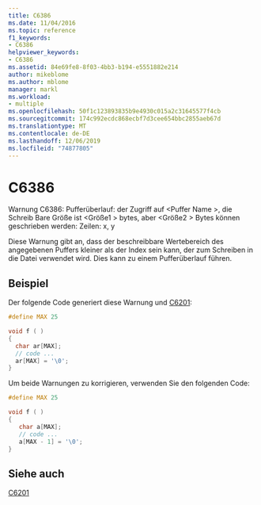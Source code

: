```yaml
---
title: C6386
ms.date: 11/04/2016
ms.topic: reference
f1_keywords:
- C6386
helpviewer_keywords:
- C6386
ms.assetid: 84e69fe8-8f03-4bb3-b194-e5551882e214
author: mikeblome
ms.author: mblome
manager: markl
ms.workload:
- multiple
ms.openlocfilehash: 50f1c123893835b9e4930c015a2c31645577f4cb
ms.sourcegitcommit: 174c992ecdc868ecbf7d3cee654bbc2855aeb67d
ms.translationtype: MT
ms.contentlocale: de-DE
ms.lasthandoff: 12/06/2019
ms.locfileid: "74877805"
---
```

# <a name="c6386"></a>C6386
Warnung C6386: Pufferüberlauf: der Zugriff auf \<Puffer Name >, die Schreib Bare Größe ist \<Größe1 > bytes, aber \<Größe2 > Bytes können geschrieben werden: Zeilen: x, y

 Diese Warnung gibt an, dass der beschreibbare Wertebereich des angegebenen Puffers kleiner als der Index sein kann, der zum Schreiben in die Datei verwendet wird. Dies kann zu einem Pufferüberlauf führen.

## <a name="example"></a>Beispiel
 Der folgende Code generiert diese Warnung und [C6201](../code-quality/c6201.md):

```cpp
#define MAX 25

void f ( )
{
  char ar[MAX];
  // code ...
  ar[MAX] = '\0';
}
```

 Um beide Warnungen zu korrigieren, verwenden Sie den folgenden Code:

```cpp
#define MAX 25

void f ( )
{
   char a[MAX];
   // code ...
   a[MAX - 1] = '\0';
}
```

## <a name="see-also"></a>Siehe auch
 [C6201](../code-quality/c6201.md)
